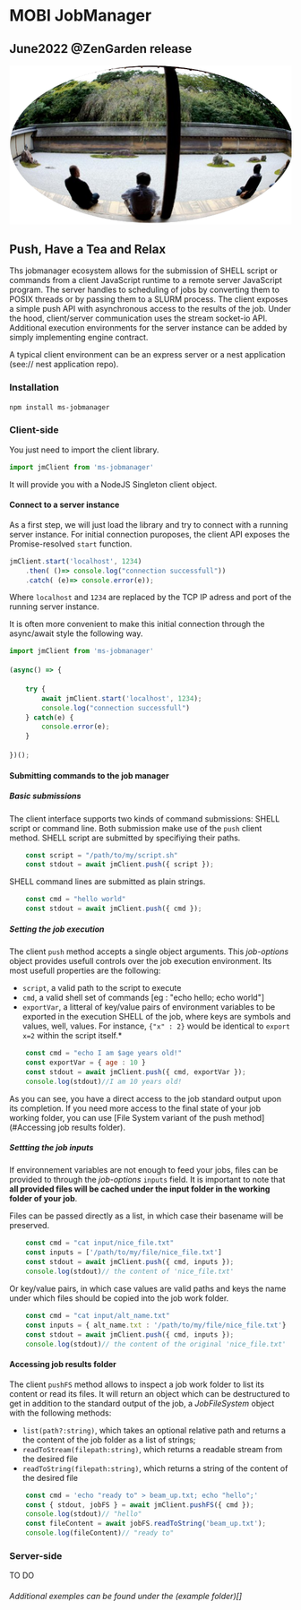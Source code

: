 # MOBI JobManager
## June2022 @ZenGarden release

![alt text](./assets/ryoanji.png "Have a seat & relax")

## Push, Have a Tea and Relax

Ths jobmanager ecosystem allows for the submission of SHELL script or commands from a client JavaScript runtime to a remote server JavaScript program. The server handles to scheduling of jobs by converting them to POSIX threads or by passing them to a SLURM process. The client exposes a simple push API with asynchronous access to the results of the job. Under the hood, client/server communication uses the stream socket-io API.
Additional execution environments for the server instance can be added by simply implementing engine contract.

A typical client environment can be an express server or a nest application (see:// nest application repo).

### Installation

```sh
npm install ms-jobmanager
```

### Client-side
You just need to import the client library.

```javascript
import jmClient from 'ms-jobmanager'
```

It will provide you with a NodeJS Singleton client object.

#### Connect to a server instance
As a first step, we will just load the library and try to connect with a running server instance.
For initial connection puroposes, the client API exposes the Promise-resolved `start` function.


```javascript
jmClient.start('localhost', 1234)
    .then( ()=> console.log("connection successfull"))
    .catch( (e)=> console.error(e));
```

Where `localhost` and `1234` are replaced by the TCP IP adress and port of the running server instance.

It is often more convenient to make this initial connection through the async/await style the following way.

```javascript
import jmClient from 'ms-jobmanager'

(async() => {

    try {
        await jmClient.start('localhost', 1234);
        console.log("connection successfull")
    } catch(e) {
        console.error(e);
    }

})();
```

#### Submitting commands to the job manager

##### Basic submissions
The client interface supports two kinds of command submissions: SHELL script or command line.
Both submission make use of the `push` client method.
SHELL script are submitted by specifiying their paths.

```javascript
    const script = "/path/to/my/script.sh" 
    const stdout = await jmClient.push({ script });
```

SHELL command lines are submitted as plain strings.

```javascript
    const cmd = "hello world"
    const stdout = await jmClient.push({ cmd });
```

##### Setting the job execution

The client `push` method accepts a single object arguments. This *job-options* object provides usefull controls over the job execution environment. Its most usefull properties are the following:

* `script`, a valid path to the script to execute
* `cmd`, a valid shell set of commands [eg : "echo hello; echo world"]
* `exportVar`, a litteral of key/value pairs of environment variables to be exported in the execution SHELL of the job, where keys are symbols and values, well, values. For instance, `{"x" : 2}`  would be identical to `export x=2` within the script itself.* 

```javascript
    const cmd = "echo I am $age years old!"
    const exportVar = { age : 10 }
    const stdout = await jmClient.push({ cmd, exportVar }); 
    console.log(stdout)//I am 10 years old!
```

As you can see, you have a direct access to the job standard output upon its completion.
If you need more access to the final state of your job working folder, you can use [File System variant of the push method](#Accessing job results folder).

##### Settting the job inputs

If environnement variables are not enough to feed your jobs, files can be provided to through the *job-options* `inputs` field.
It is important to note that **all provided files will be cached under the input folder in the working folder of your job**.

Files can be passed directly as a list, in which case their basename will be preserved.

```javascript
    const cmd = "cat input/nice_file.txt"
    const inputs = ['/path/to/my/file/nice_file.txt']
    const stdout = await jmClient.push({ cmd, inputs }); 
    console.log(stdout)// the content of 'nice_file.txt'
```

Or key/value pairs, in which case values are valid paths and keys the name under which files should be copied into the job work folder.

```javascript
    const cmd = "cat input/alt_name.txt"
    const inputs = { alt_name.txt : '/path/to/my/file/nice_file.txt'}
    const stdout = await jmClient.push({ cmd, inputs }); 
    console.log(stdout)// the content of the original 'nice_file.txt'
```
 
#### Accessing job results folder

The client `pushFS` method allows to inspect a job work folder to list its content or read its files.
It will return an object which can be destructured to get in addition to the standard output of the job, a *JobFileSystem* object with the following methods:

* `list(path?:string)`, which takes an optional relative path and returns a the content of the job folder as a list of strings;
* `readToStream(filepath:string)`, which returns a readable stream from the desired file
* `readToString(filepath:string)`, which returns a string of the content of the desired file

```javascript
    const cmd = 'echo "ready to" > beam_up.txt; echo "hello";'
    const { stdout, jobFS } = await jmClient.pushFS({ cmd }); 
    console.log(stdout)// "hello"
    const fileContent = await jobFS.readToString('beam_up.txt');
    console.log(fileContent)// "ready to"
```

### Server-side

TO DO

###### Additional exemples can be found under the (example folder)[]

